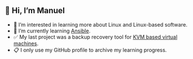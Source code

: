 ## 👋 Hi, I’m Manuel
- 👀 I’m interested in learning more about Linux and Linux-based software. 
- 🌱 I’m currently learning [Ansible](https://github.com/w-manuel/learn_ansible).
- :white_check_mark: My last project was a backup recovery tool for [KVM based virtual machines](https://github.com/w-manuel/virtual_machine_restore).
- :clipboard: I only use my GitHub profile to archive my learning progress.
